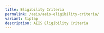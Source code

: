 ```yaml
---
title: Eligibility Criteria
permalink: /aeis/aeis-eligibility-criteria/
variant: tiptap
description: AEIS Eligibility Criteria
---
```

